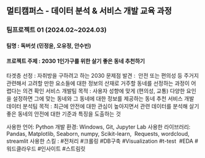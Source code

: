 ## 멀티캠퍼스 - 데이터 분석 & 서비스 개발 교육 과정
### 팀프로젝트 01 (2024.02~2024.03)
#### 팀명 : 독버섯 (민정윤, 오유정, 안수빈)
#### 프로젝트 주제 : 2030 1인가구를 위한 살기 좋은 동네 추천하기

타겟층 선정 : 자취방을 구하려고 하는 2030
문제점 발견 :  안전 또는 편의성 등 주거지 관련해서 고려할 만한 요소들에 대한 정보의 산재로 거주할 동네를 선정하는 과정이 어렵다는 의견 확인
서비스 개발팀 목적 : 사용자 성향에 맞게 (편의성, 교통) 다양한 요인을 설정하면 그에 맞는 동네와 그 동네에 대한 정보를 제공하는 동네 추천 서비스 개발
데이터 분석팀 목적 : 최근에 안전에 대한 관심이 높아지면서 관련 데이터를 분석해 살기 좋은 동네의 안전에 대한 기준과 특징을 도출하는 것

사용한 언어: Python
개발 환경: Windows, Git, Jupyter Lab
사용한 라이브러리: Pandas, Matplotlib, Seaborn, numpy, Scikit-learn,  Requests, wordcloud, streamlit
사용한 스킬 : #전처리 #크롤링 #DB구축 #Visualization #t-test  #EDA #워드클라우드 #인사이트 #스트림릿 






